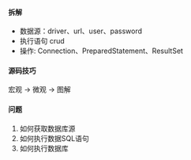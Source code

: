 #### 拆解
* 数据源：driver、url、user、password
* 执行语句 crud
* 操作: Connection、PreparedStatement、ResultSet

#### 源码技巧
宏观 -> 微观 -> 图解

#### 问题
1. 如何获取数据库源
2. 如何执行数据SQL语句
3. 如何执行数据库